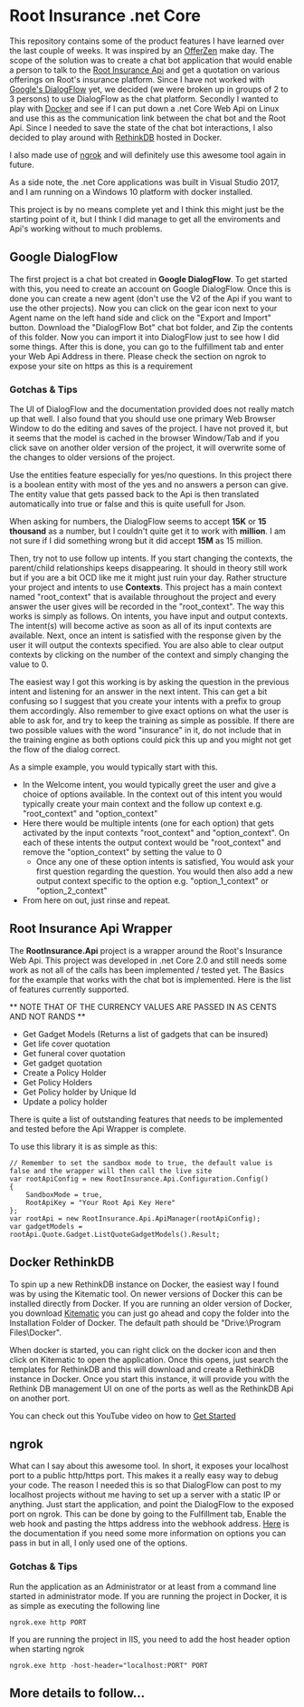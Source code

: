 # Root Insurance .net Core

This repository contains some of the product features I have learned over the last couple of weeks. It was inspired by an [OfferZen](https://www.offerzen.com/) make day.
The scope of the solution was to create a chat bot application that would enable a person to talk to the [Root Insurance Api](https://root.co.za/) and get a quotation on various offerings on Root's insurance platform.
Since I have not worked with [Google's DialogFlow](https://dialogflow.com/) yet, we decided (we were broken up in groups of 2 to 3 persons) to use DialogFlow as the chat platform.
Secondly I wanted to play with [Docker](https://www.docker.com/) and see if I can put down a .net Core Web Api on Linux and use this as the communication link between the chat bot and the Root Api. Since I needed
to save the state of the chat bot interactions, I also decided to play around with [RethinkDB](https://www.rethinkdb.com/) hosted in Docker.

I also made use of [ngrok](https://ngrok.com/) and will definitely use this awesome tool again in future. 

As a side note, the .net Core applications was built in Visual Studio 2017, and I am running on a Windows 10 platform with docker installed.

This project is by no means complete yet and I think this might just be the starting point of it, but I think I did manage to get all the enviroments and Api's working without to much problems.

## Google DialogFlow
The first project is a chat bot created in **Google DialogFlow**. To get started with this, you need to create an account on Google DialogFlow. 
Once this is done you can create a new agent (don't use the V2 of the Api if you want to use the other projects).
Now you can click on the gear icon next to your Agent name on the left hand side and click on the "Export and Import" button.
Download the "DialogFlow Bot" chat bot folder, and Zip the contents of this folder. Now you can import it into DialogFlow just to see how I did some things.
After this is done, you can go to the fulfillment tab and enter your Web Api Address in there. Please check the section on ngrok to expose your site on https as this is a requirement

### Gotchas & Tips
The UI of DialogFlow and the documentation provided does not really match up that well. I also found that you should use one primary Web Browser Window to do the editing and saves of the project. I have not proved it, but it seems that the model is 
cached in the browser Window/Tab and if you click save on another older version of the project, it will overwrite some of the changes to older versions of the project.

Use the entities feature especially for yes/no questions. In this project there is a boolean entity with most of the yes and no answers a person can give. The entity value that gets passed back to the Api is then translated automatically into true or false and
this is quite usefull for Json.

When asking for numbers, the DialogFlow seems to accept **15K** or **15 thousand** as a number, but I couldn't quite get it to work with **million**. I am not sure if I did something wrong but it did accept **15M** as 15 million.
 
Then, try not to use follow up intents. If you start changing the contexts, the parent/child relationships keeps disappearing. It should in theory still work but if you are a bit OCD like me it might just ruin your day. Rather structure your
project and intents to use __Contexts__. This project has a main context named "root_context" that is available throughout the project and every answer the user gives will be recorded in the "root_context".
The way this works is simply as follows. On intents, you have input and output contexts. The intent(s) will become active as soon as all of its input contexts are available. Next, once an intent is satisfied with the response given by the user it
will output the contexts specified. You are also able to clear output contexts by clicking on the number of the context and simply changing the value to 0.

The easiest way I got this working is by asking the question in the previous intent and listening for an answer in the next intent. This can get a bit confusing so I suggest that you create your intents with a prefix to group them accordingly. Also remember to
give exact options on what the user is able to ask for, and try to keep the training as simple as possible. If there are two possible values with the word "insurance" in it, do not include that in the training engine as both options could pick this up and 
you might not get the flow of the dialog correct.

As a simple example, you would typically start with this.
* In the Welcome intent, you would typically greet the user and give a choice of options available. In the context out of this intent you would typically create your main context and the follow up context e.g. "root_context" and "option_context"
* Here there would be multiple intents (one for each option) that gets activated by the input contexts "root_context" and "option_context". On each of these intents the output context would be "root_context" and remove the "option_context" by setting the value to 0
  * Once any one of these option intents is satisfied, You would ask your first question regarding the question. You would then also add a new output context specific to the option e.g. "option_1_context" or "option_2_context"
* From here on out, just rinse and repeat.  

## Root Insurance Api Wrapper
The **RootInsurance.Api** project is a wrapper around the Root's Insurance Web Api. This project was developed in .net Core 2.0 and still needs some work as not all of the calls has been implemented / tested yet.
The Basics for the example that works with the chat bot is implemented. Here is the list of features currently supported.

** NOTE THAT OF THE CURRENCY VALUES ARE PASSED IN AS CENTS AND NOT RANDS **

* Get Gadget Models (Returns a list of gadgets that can be insured)
* Get life cover quotation
* Get funeral cover quotation
* Get gadget quotation
* Create a Policy Holder
* Get Policy Holders
* Get Policy holder by Unique Id
* Update a policy holder

There is quite a list of outstanding features that needs to be implemented and tested before the Api Wrapper is complete.

To use this library it is as simple as this:
```
// Remember to set the sandbox mode to true, the default value is false and the wrapper will then call the live site
var rootApiConfig = new RootInsurance.Api.Configuration.Config()
{
    SandboxMode = true,
    RootApiKey = "Your Root Api Key Here"
};
var rootApi = new RootInsurance.Api.ApiManager(rootApiConfig);
var gadgetModels = rootApi.Quote.Gadget.ListQuoteGadgetModels().Result;
```

## Docker RethinkDB
To spin up a new RethinkDB instance on Docker, the easiest way I found was by using the Kitematic tool. On newer versions of Docker this can be installed directly from Docker. 
If you are running an older version of Docker, you download [Kitematic](https://kitematic.com/) you can just go ahead and copy the folder into the Installation Folder of Docker. The default path should be "Drive:\Program Files\Docker".

When docker is started, you can right click on the docker icon and then click on Kitematic to open the application. Once this opens, just search the templates for RethinkDB and this will download and create a RethinkDB instance in Docker. Once
you start this instance, it will provide you with the Rethink DB management UI on one of the ports as well as the RethinkDB Api on another port.

You can check out this YouTube video on how to [Get Started](https://www.youtube.com/watch?v=UUZD7PCBbHg)

## ngrok
What can I say about this awesome tool. In short, it exposes your localhost port to a public http/https port. This makes it a really easy way to debug your code. The reason I needed this is so that DialogFlow can post to my localhost projects without me having to
set up a server with a static IP or anything. Just start the application, and point the DialogFlow to the exposed port on ngrok. This can be done by going to the Fulfillment tab, Enable the web hook and pasting the https address into the webhook address. [Here](https://ngrok.com/docs#expose) is the documentation if you need some more information on options you can pass in but in all, I only used
one of the options.

### Gotchas & Tips
Run the application as an Administrator or at least from a command line started in administrator mode.
If you are running the project in Docker, it is as simple as executing the following line

```
ngrok.exe http PORT
```

If you are running the project in IIS, you need to add the host header option when starting ngrok
```
ngrok.exe http -host-header="localhost:PORT" PORT
```


## More details to follow...